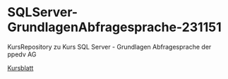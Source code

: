 # SQLServer-GrundlagenAbfragesprache-231151
KursRepository zu Kurs SQL Server - Grundlagen Abfragesprache der ppedv AG

[Kursblatt](https://ppedv.de/schulung/kurse/SQLAbfrageSpracheTSQLMicrosoftSQLServer)
